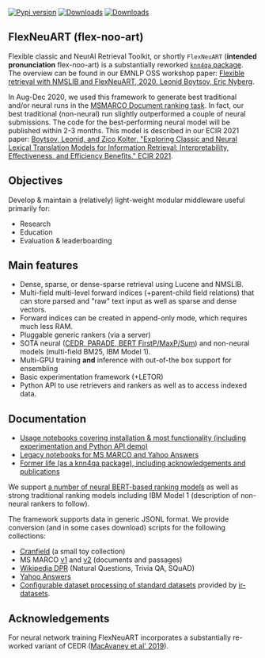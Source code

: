 [![Pypi version](https://img.shields.io/pypi/v/flexneuart.svg)](http://pypi.python.org/pypi/flexneuart)
[![Downloads](https://pepy.tech/badge/flexneuart)](https://pepy.tech/project/flexneuart)
[![Downloads](https://pepy.tech/badge/flexneuart/month)](https://pepy.tech/project/flexneuart)

## FlexNeuART (flex-noo-art)
Flexible classic and NeurAl Retrieval Toolkit, or shortly `FlexNeuART` (**intended pronunciation** flex-noo-art) 
is a substantially reworked [`knn4qa` package](legacy_docs/knn4qa.md).  The overview can be found in our EMNLP OSS workshop paper: 
[Flexible retrieval with NMSLIB and FlexNeuART, 2020. Leonid Boytsov, Eric Nyberg](https://arxiv.org/abs/2010.14848).

In Aug-Dec 2020, we used this framework to generate best traditional and/or neural runs 
in the [MSMARCO Document ranking task](https://microsoft.github.io/msmarco/#docranking).
In fact, our best traditional (non-neural) run slightly outperformed a couple of neural submissions.
The code for the best-performing neural model will be published within 2-3 months. This model is described in our ECIR 2021 paper:
[Boytsov, Leonid, and Zico Kolter. "Exploring Classic and Neural Lexical Translation Models for Information Retrieval: Interpretability, Effectiveness, and Efficiency Benefits." ECIR 2021](https://arxiv.org/abs/2102.06815).

## Objectives

Develop & maintain a (relatively) light-weight modular middleware useful primarily for: 
* Research
* Education
* Evaluation & leaderboarding

## Main features

* Dense, sparse, or dense-sparse retrieval using Lucene and NMSLIB.
* Multi-field multi-level forward indices (+parent-child field relations) that can store 
  parsed and "raw" text input as well as sparse and dense vectors.
* Forward indices can be created in append-only mode, which requires much less RAM.
* Pluggable generic rankers (via a server)
* SOTA neural ([CEDR, PARADE, BERT FirstP/MaxP/Sum](flexneuart/models/README.md)) and non-neural models (multi-field BM25, IBM Model 1).
* Multi-GPU training **and** inference with out-of-the box support for ensembling
* Basic experimentation framework (+LETOR)
* Python API to use retrievers and rankers as well as to access indexed data.


## Documentation

* [Usage notebooks covering installation & most functionality (including experimentation and Python API demo)](demo/README.md)
* [Legacy notebooks for MS MARCO and Yahoo Answers](legacy_docs/README.md)
* [Former life (as a knn4qa package), including acknowledgements and publications](legacy_docs/knn4qa.md)

We support [a number of neural BERT-based ranking models](flexneuart/models/README.md) as well as strong traditional
ranking models including IBM Model 1 (description of non-neural rankers to follow).

The framework supports data in generic JSONL format. We provide conversion (and in some cases download) scripts for the following collections:
* [Cranfield](scripts/data_convert/cranfield/README.md) (a small toy collection)
* MS MARCO [v1](scripts/data_convert/msmarco) and [v2](scripts/data_convert/msmarco_v2) (documents and passages)
* [Wikipedia DPR](scripts/data_convert/wikipedia_dpr/README.md) (Natural Questions, Trivia QA, SQuAD)
* [Yahoo Answers](/scripts/data_convert/yahoo_answers)
* [Configurable dataset processing of standard datasets](/scripts/data_convert/ir_datasets/README.md) provided by [ir-datasets](https://ir-datasets.com/).


## Acknowledgements

For neural network training FlexNeuART incorporates
a substantially re-worked variant of CEDR ([MacAvaney et al' 2019](https://github.com/Georgetown-IR-Lab/cedr)).



